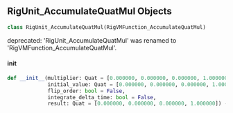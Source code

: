 ## RigUnit_AccumulateQuatMul Objects

```python
class RigUnit_AccumulateQuatMul(RigVMFunction_AccumulateQuatMul)
```

deprecated: 'RigUnit_AccumulateQuatMul' was renamed to 'RigVMFunction_AccumulateQuatMul'.

<a id="unreal.RigUnit_AccumulateQuatMul.__init__"></a>

#### __init__

```python
def __init__(multiplier: Quat = [0.000000, 0.000000, 0.000000, 1.000000],
             initial_value: Quat = [0.000000, 0.000000, 0.000000, 1.000000],
             flip_order: bool = False,
             integrate_delta_time: bool = False,
             result: Quat = [0.000000, 0.000000, 0.000000, 1.000000]) -> None
```

<a id="unreal.RigVMFunction_AccumulateTransformMul"></a>